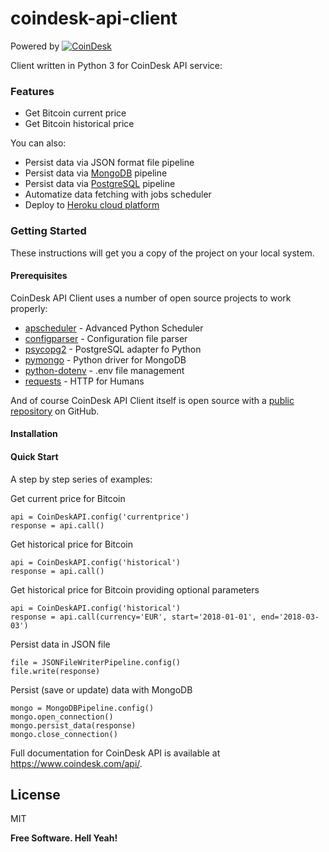 # coindesk-api-client

Powered by [![CoinDesk]()](https://www.coindesk.com/api/)

Client written in Python 3 for CoinDesk API service:

### Features

  - Get Bitcoin current price
  - Get Bitcoin historical price

You can also:

  - Persist data via JSON format file pipeline
  - Persist data via [MongoDB][mongoDB] pipeline
  - Persist data via [PostgreSQL][postgreSQL] pipeline
  - Automatize data fetching with jobs scheduler
  - Deploy to [Heroku cloud platform][heroku]

### Getting Started

These instructions will get you a copy of the project on your local system.

#### Prerequisites

CoinDesk API Client uses a number of open source projects to work properly:

* [apscheduler] - Advanced Python Scheduler
* [configparser] - Configuration file parser
* [psycopg2] - PostgreSQL adapter fo Python
* [pymongo] - Python driver for MongoDB
* [python-dotenv] - .env file management
* [requests] - HTTP for Humans

And of course CoinDesk API Client itself is open source with a [public repository][coindesk-api-client] on GitHub.

#### Installation

#### Quick Start

A step by step series of examples:

Get current price for Bitcoin
```
api = CoinDeskAPI.config('currentprice')
response = api.call()
```

Get historical price for Bitcoin
```
api = CoinDeskAPI.config('historical')
response = api.call()
```

Get historical price for Bitcoin providing optional parameters
```
api = CoinDeskAPI.config('historical')
response = api.call(currency='EUR', start='2018-01-01', end='2018-03-03')
```

Persist data in JSON file
```
file = JSONFileWriterPipeline.config()
file.write(response)
```

Persist (save or update) data with MongoDB
```
mongo = MongoDBPipeline.config()
mongo.open_connection()
mongo.persist_data(response)
mongo.close_connection()
```

Full documentation for CoinDesk API is available at https://www.coindesk.com/api/.

License
----

MIT


**Free Software. Hell Yeah!**

[//]: # (These are reference links used in the body of this note and get stripped out when the markdown processor does its job. There is no need to format nicely because it shouldn't be seen.)

   [apscheduler]: <https://github.com/agronholm/apscheduler>
   [coindesk-api-client]: <https://github.com/sdediego/coindesk-api-client>
   [configparser]: <https://github.com/python/cpython/blob/3.5/Lib/configparser.py>
   [heroku]: <https://www.heroku.com>
   [mongoDB]: <https://www.mongodb.com>
   [postgreSQL]: <https://www.postgresql.org/>
   [psycopg2]: <http://initd.org/psycopg/>
   [pymongo]: <https://github.com/mongodb/mongo-python-driver>
   [python-dotenv]: <https://github.com/theskumar/python-dotenv>
   [requests]: <https://github.com/requests/requests>
